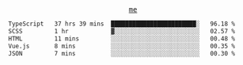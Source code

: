 <p align="center">
  <samp>
    <a href="https://yiwwhl.com">me</a>
  </samp>
</p>

<!--START_SECTION:waka-->

```txt
TypeScript   37 hrs 39 mins  ████████████████████████░   96.18 %
SCSS         1 hr            ▓░░░░░░░░░░░░░░░░░░░░░░░░   02.57 %
HTML         11 mins         ░░░░░░░░░░░░░░░░░░░░░░░░░   00.48 %
Vue.js       8 mins          ░░░░░░░░░░░░░░░░░░░░░░░░░   00.35 %
JSON         7 mins          ░░░░░░░░░░░░░░░░░░░░░░░░░   00.30 %
```

<!--END_SECTION:waka-->